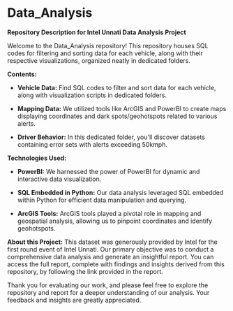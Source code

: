 # Data_Analysis
**Repository Description for Intel Unnati Data Analysis Project**

Welcome to the Data_Analysis repository! This repository houses SQL codes for filtering and sorting data for each vehicle, along with their respective visualizations, organized neatly in dedicated folders.

**Contents:**
- **Vehicle Data:** Find SQL codes to filter and sort data for each vehicle, along with visualization scripts in dedicated folders.

- **Mapping Data:** We utilized tools like ArcGIS and PowerBI to create maps displaying coordinates and dark spots/geohotspots related to various alerts.

- **Driver Behavior:** In this dedicated folder, you'll discover datasets containing error sets with alerts exceeding 50kmph.

**Technologies Used:**
- **PowerBI:** We harnessed the power of PowerBI for dynamic and interactive data visualization.

- **SQL Embedded in Python:** Our data analysis leveraged SQL embedded within Python for efficient data manipulation and querying.

- **ArcGIS Tools:** ArcGIS tools played a pivotal role in mapping and geospatial analysis, allowing us to pinpoint coordinates and identify geohotspots.

**About this Project:**
This dataset was generously provided by Intel for the first round event of Intel Unnati. Our primary objective was to conduct a comprehensive data analysis and generate an insightful report. You can access the full report, complete with findings and insights derived from this repository, by following the link provided in the report.

Thank you for evaluating our work, and please feel free to explore the repository and report for a deeper understanding of our analysis. Your feedback and insights are greatly appreciated.

